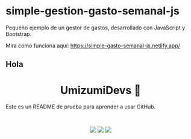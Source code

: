 # simple-gestion-gasto-semanal-js
Pequeño ejemplo de un gestor de gastos, desarrollado con JavaScript y Bootstrap. 

Mira como funciona aquí: https://simple-gasto-semanal-js.netlify.app/

## Hola
<h1 align="center">
  <b>UmizumiDevs 👻</b>
</h1>

Este es un README de prueba para aprender a usar GitHub.

<br>

<p>
<div align="center">
  <img src="https://img.shields.io/badge/-HTML-c58545?style=for-the-badge&logo=html5&logoColor=c58545&labelColor=282828">
  <img src="https://img.shields.io/badge/-CSS-d1a01f?style=for-the-badge&logo=css3&logoColor=d1a01f&labelColor=282828">
  <img src="https://img.shields.io/badge/-Python-98b982?style=for-the-badge&logo=python&logoColor=98b982&labelColor=282828">
</div>
</p>